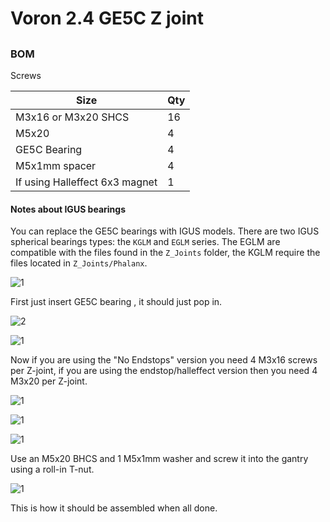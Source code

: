 # Voron 2.4 GE5C Z joint  


##

### BOM
Screws

Size | Qty
--- | ---
M3x16 or M3x20 SHCS | 16	
M5x20 | 4
GE5C Bearing | 4
M5x1mm spacer | 4
If using Halleffect 6x3 magnet | 1 


#### Notes about IGUS bearings

You can replace the GE5C bearings with IGUS models. There are two IGUS spherical bearings types: the `KGLM` and `EGLM` series. The EGLM are compatible with the files found in the `Z_Joints` folder, the KGLM require the files located in `Z_Joints/Phalanx`.

![1](Images/1.png) 

First just insert GE5C bearing , it should just pop in.

![2](Images/2.png)


![1](Images/3.png) 

Now if you are using the "No Endstops" version you need 4 M3x16 screws per Z-joint, if you are using the endstop/halleffect version then you need 4 M3x20 per Z-joint.

![1](Images/4.png) 

![1](Images/5.png) 

![1](Images/7.png)

Use an M5x20 BHCS and 1 M5x1mm washer and screw it into the gantry using a roll-in T-nut.


![1](Images/6.png) 

This is how it should be assembled when all done.





